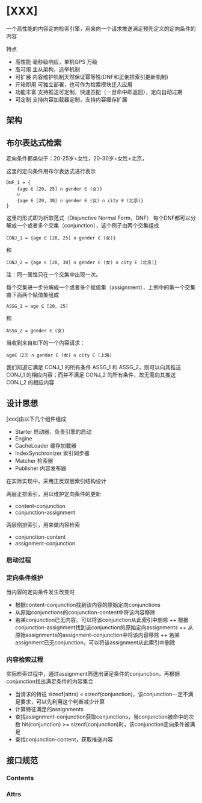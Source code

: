 # [XXX]
一个高性能的内容定向检索引擎，用来向一个请求推送满足预先定义的定向条件的内容

特点  
+ 高性能 毫秒级响应，单机QPS 万级
+ 高可用 主从架构，选举机制
+ 可扩展 内容维护机制天然保证幂等性(DNF和正倒排索引更新机制)
+ 开箱即用 可独立部署，也可作为检索模块迁入应用
+ 功能丰富 支持推送可定制，快速匹配（一旦命中即返回），定向自动过期
+ 可定制 支持内容加载器定制，支持内容缓存扩展

## 架构



## 布尔表达式检索
定向条件都类似于：20-25岁+女性，20-30岁+女性+北京，

这里的定向条件用布尔表达式进行表示
```
DNF_1 = {
    {age ∈ [20, 25] ∩ gender ∈ (女)} 
    ∪
    {age ∈ [20, 30] ∩ gender ∈ (女) ∩ city ∈ (北京)}
}
```
这里的形式即为析取范式（Disjunctive Normal Form，DNF）
每个DNF都可以分解成一个或者多个交集（conjunction），这个例子由两个交集组成
```
CONJ_1 = {age ∈ [20, 25] ∩ gender ∈ (女)}
```
和
```
CONJ_2 = {age ∈ [20, 30] ∩ gender ∈ (女) ∩ city ∈ (北京)}
```
注：同一属性只在一个交集中出现一次。

每个交集进一步分解成一个或者多个赋值集（assignment），上例中的第一个交集由下面两个赋值集组成
```$xslt
ASSG_1 = age ∈ [20, 25]
```
和
```
ASSG_2 = gender ∈ (女)
```

当收到来自如下的一个内容请求：
```
age∈（23）∩ gender ∈ (女) ∩ city ∈ (上海)
```
我们知道它满足 CONJ_1 的所有条件 ASSG_1 和 ASSG_2，则可以向其推送 CONJ_1 的相应内容；而并不满足 CONJ_2 的所有条件，故无需向其推送 CONJ_2 的相应内容


## 设计思想
[xxx]由以下几个组件组成
+ Starter 启动器，负责引擎的启动
+ Engine
+ CacheLoader 缓存加载器
+ IndexSynchronizer 索引同步器
+ Matcher 检索器
+ Publisher 内容发布器

在实际实现中，采用正反双层索引结构设计

两层正排索引，用以维护定向条件的更新
+ content-conjunction
+ conjunction-assignment

两层倒排索引，用来做内容检索
+ conjunction-content
+ assignment-conjunction

### 启动过程

### 定向条件维护
当内容的定向条件发生改变时  
+ 根据content-conjunction找到该内容的原始定向conjunctions
+ 从原始conjunctions的conjunction-content中将该内容移除
+ 若某conjunction已无内容，可以将该conjunction从此索引中删除
    ++ 根据conjunction-assignment找到该conjunction的原始定向assignments
    ++ 从原始assignments的assignment-conjunction中将该内容移除
    ++ 若某assignment已无conjunction，可以将该assignment从此索引中删除

### 内容检索过程
实际检索过程中，通过assignment筛选出满足条件的conjunction，再根据conjunction找出满足条件的内容集合  
+ 当请求的特征 sizeof(attrs) < sizeof(conjunction)，该conjunction一定不满足要求，可以先利用这个判断减少计算
+ 计算特征满足的assignments
+ 查找assignment-conjunction获取conjunctions，当conjunction被命中的次数 hit(conjunction) >= sizeof(conjunction)时，该conjunction定向条件被满足
+ 查找conjunction-content，获取推送内容


## 接口规范

### Contents
### Attrs


